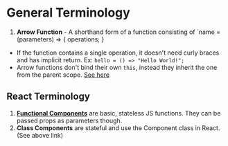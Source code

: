 # General Terminology
1. **Arrow Function** - A shorthand form of a function consisting of `name = (parameters) => { operations; }
  - If the function contains a single operation, it doesn't need curly braces and has implicit return. Ex:
  ```hello = () => "Hello World!";```
  - Arrow functions don't bind their own `this`, instead they inherit the one from the parent scope. [See here](https://www.codementor.io/@dariogarciamoya/understanding-this-in-javascript-with-arrow-functions-gcpjwfyuc)
 
 ## React Terminology
 1. [**Functional Components**](https://www.freecodecamp.org/news/functional-components-vs-class-components-in-react/) are basic, stateless JS functions. They can be passed props as parameters though.
 2. **Class Components** are stateful and use the Component class in React. (See above link)
